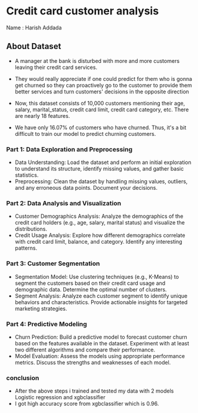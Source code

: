 # Credit card customer analysis

Name : Harish Addada

## About Dataset

- A manager at the bank is disturbed with more and more customers leaving their credit card services. 
- They would really appreciate if one could predict for them who is gonna get churned so they can proactively go to the customer to provide them better services and turn customers' decisions in the opposite direction

- Now, this dataset consists of 10,000 customers mentioning their age, salary, marital_status, credit card limit, credit card category, etc. There are nearly 18 features.

- We have only 16.07% of customers who have churned. Thus, it's a bit difficult to train our model to predict churning customers.

### Part 1: Data Exploration and Preprocessing

- Data Understanding: Load the dataset and perform an initial exploration to understand its structure, identify missing values, and gather basic statistics.
- Preprocessing: Clean the dataset by handling missing values, outliers, and any erroneous data points. Document your decisions.

### Part 2: Data Analysis and Visualization

- Customer Demographics Analysis: Analyze the demographics of the credit card holders (e.g., age, salary, marital status) and visualize the distributions.
- Credit Usage Analysis: Explore how different demographics correlate with credit card limit, balance, and category. Identify any interesting patterns.

### Part 3: Customer Segmentation

- Segmentation Model: Use clustering techniques (e.g., K-Means) to segment the customers based on their credit card usage and demographic data. Determine the optimal number of clusters.
- Segment Analysis: Analyze each customer segment to identify unique behaviors and characteristics. Provide actionable insights for targeted marketing strategies.

### Part 4: Predictive Modeling

- Churn Prediction: Build a predictive model to forecast customer churn based on the features available in the dataset. Experiment with at least two different algorithms and compare their performance.
- Model Evaluation: Assess the models using appropriate performance metrics. Discuss the strengths and weaknesses of each model.

### conclusion

- After the above steps i trained and tested my data with 2 models Logistic regression and xgbclassifier
- I got high accuracy score from xgbclassifier which is 0.96.
